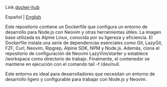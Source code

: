 Link [docker-hub](https://hub.docker.com/r/andkinder/nodejs-neovim-environment)

Español | [English](README.en.md)


Este repositorio contiene un Dockerfile que configura un entorno de desarrollo para Node.js con Neovim y otras herramientas útiles. La imagen base utilizada es Alpine Linux, conocida por su ligereza y eficiencia. El Dockerfile instala una serie de dependencias esenciales como Git, LazyGit, FZF, Curl, Neovim, Ripgrep, Alpine SDK, NPM y Node.js. Además, clona el repositorio de configuración de Neovim LazyVim/starter y establece /workspace como directorio de trabajo. Finalmente, el contenedor se mantiene en ejecución con el comando tail -f /dev/null.

Este entorno es ideal para desarrolladores que necesitan un entorno de desarrollo ligero y configurable para trabajar con Node.js y Neovim.
